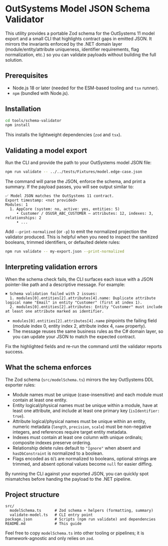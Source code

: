 # OutSystems Model JSON Schema Validator

This utility provides a portable Zod schema for the OutSystems 11 model export and a small CLI that highlights contract gaps in emitted JSON. It mirrors the invariants enforced by the .NET domain layer (module/entity/attribute uniqueness, identifier requirements, flag normalization, etc.) so you can validate payloads without building the full solution.

## Prerequisites

* Node.js 18 or later (needed for the ESM-based tooling and `tsx` runner).
* `npm` (bundled with Node.js).

## Installation

```bash
cd tools/schema-validator
npm install
```

This installs the lightweight dependencies (`zod` and `tsx`).

## Validating a model export

Run the CLI and provide the path to your OutSystems model JSON file:

```bash
npm run validate -- ../../tests/Fixtures/model.edge-case.json
```

The command will parse the JSON, enforce the schema, and print a summary. If the payload passes, you will see output similar to:

```
✅ Model JSON matches the OutSystems 11 contract.
Export timestamp: <not provided>
Modules: 1
  1. AppCore (system: no, active: yes, entities: 5)
     • Customer / OSUSR_ABC_CUSTOMER — attributes: 12, indexes: 3, relationships: 2
     • ...
```

Add `--print-normalized` (or `-p`) to emit the normalized projection the validator produced. This is helpful when you need to inspect the sanitized booleans, trimmed identifiers, or defaulted delete rules:

```bash
npm run validate -- my-export.json --print-normalized
```

## Interpreting validation errors

When the schema check fails, the CLI surfaces each issue with a JSON pointer-like path and a descriptive message. For example:

```
✖ Schema validation failed with 2 issues:
  1. modules[0].entities[2].attributes[4].name: Duplicate attribute logical name "Email" in entity "Customer" (first at index 1).
  2. modules[0].entities[2].attributes: Entity "Customer" must include at least one attribute marked as identifier.
```

* `modules[0].entities[2].attributes[4].name` pinpoints the failing field (module index 0, entity index 2, attribute index 4, `name` property).
* The message reuses the same business rules as the C# domain layer, so you can update your JSON to match the expected contract.

Fix the highlighted fields and re-run the command until the validator reports success.

## What the schema enforces

The Zod schema (`src/modelSchema.ts`) mirrors the key OutSystems DDL exporter rules:

* Module names must be unique (case-insensitive) and each module must contain at least one entity.
* Entity logical/physical names must be unique within a module, have at least one attribute, and include at least one primary key (`isIdentifier: true`).
* Attribute logical/physical names must be unique within an entity, numeric metadata (`length`, `precision`, `scale`) must be non-negative integers, and references require target entity metadata.
* Indexes must contain at least one column with unique ordinals; composite indexes preserve ordering.
* Relationship delete rules default to `"Ignore"` when absent and `hasDbConstraint` is normalized to a boolean.
* Flags encoded as `0`/`1` are normalized to booleans, optional strings are trimmed, and absent optional values become `null` for easier diffing.

By running the CLI against your exported JSON, you can quickly spot mismatches before handing the payload to the .NET pipeline.

## Project structure

```
src/
  modelSchema.ts      # Zod schema + helpers (formatting, summary)
  validate-model.ts   # CLI entry point
package.json          # Scripts (npm run validate) and dependencies
README.md             # This guide
```

Feel free to copy `modelSchema.ts` into other tooling or pipelines; it is framework-agnostic and only relies on `zod`.

